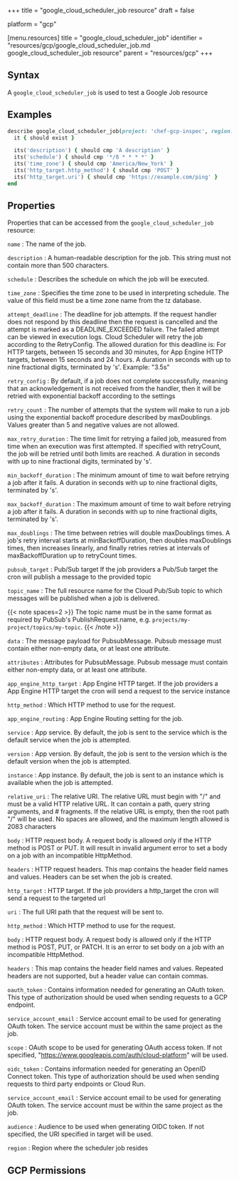 +++
title = "google_cloud_scheduler_job resource"
draft = false

platform = "gcp"

[menu.resources]
    title = "google_cloud_scheduler_job"
    identifier = "resources/gcp/google_cloud_scheduler_job.md google_cloud_scheduler_job resource"
    parent = "resources/gcp"
+++

## Syntax

A `google_cloud_scheduler_job` is used to test a Google Job resource

## Examples

```ruby
describe google_cloud_scheduler_job(project: 'chef-gcp-inspec', region: us-central1, name: 'job-name') do
  it { should exist }

  its('description') { should cmp 'A description' }
  its('schedule') { should cmp '*/8 * * * *' }
  its('time_zone') { should cmp 'America/New_York' }
  its('http_target.http_method') { should cmp 'POST' }
  its('http_target.uri') { should cmp 'https://example.com/ping' }
end
```

## Properties

Properties that can be accessed from the `google_cloud_scheduler_job` resource:

`name`
: The name of the job.

`description`
: A human-readable description for the job. This string must not contain more than 500 characters.

`schedule`
: Describes the schedule on which the job will be executed.

`time_zone`
: Specifies the time zone to be used in interpreting schedule. The value of this field must be a time zone name from the tz database.

`attempt_deadline`
: The deadline for job attempts. If the request handler does not respond by this deadline then the request is cancelled and the attempt is marked as a DEADLINE_EXCEEDED failure. The failed attempt can be viewed in execution logs. Cloud Scheduler will retry the job according to the RetryConfig. The allowed duration for this deadline is: For HTTP targets, between 15 seconds and 30 minutes, for App Engine HTTP targets, between 15 seconds and 24 hours. A duration in seconds with up to nine fractional digits, terminated by 's'. Example: "3.5s"

`retry_config`
: By default, if a job does not complete successfully, meaning that an acknowledgement is not received from the handler, then it will be retried with exponential backoff according to the settings

`retry_count`
: The number of attempts that the system will make to run a job using the exponential backoff procedure described by maxDoublings. Values greater than 5 and negative values are not allowed.

`max_retry_duration`
: The time limit for retrying a failed job, measured from time when an execution was first attempted. If specified with retryCount, the job will be retried until both limits are reached. A duration in seconds with up to nine fractional digits, terminated by 's'.

`min_backoff_duration`
: The minimum amount of time to wait before retrying a job after it fails. A duration in seconds with up to nine fractional digits, terminated by 's'.

`max_backoff_duration`
: The maximum amount of time to wait before retrying a job after it fails. A duration in seconds with up to nine fractional digits, terminated by 's'.

`max_doublings`
: The time between retries will double maxDoublings times. A job's retry interval starts at minBackoffDuration, then doubles maxDoublings times, then increases linearly, and finally retries retries at intervals of maxBackoffDuration up to retryCount times.

`pubsub_target`
: Pub/Sub target If the job providers a Pub/Sub target the cron will publish a message to the provided topic

`topic_name`
: The full resource name for the Cloud Pub/Sub topic to which messages will be published when a job is delivered.

  {{< note spaces=2 >}}
  The topic name must be in the same format as required by PubSub's PublishRequest.name, e.g. `projects/my-project/topics/my-topic`.
  {{< /note >}}

`data`
: The message payload for PubsubMessage. Pubsub message must contain either non-empty data, or at least one attribute.

`attributes`
: Attributes for PubsubMessage. Pubsub message must contain either non-empty data, or at least one attribute.

`app_engine_http_target`
: App Engine HTTP target. If the job providers a App Engine HTTP target the cron will send a request to the service instance

`http_method`
: Which HTTP method to use for the request.

`app_engine_routing`
: App Engine Routing setting for the job.

  `service`
  : App service. By default, the job is sent to the service which is the default service when the job is attempted.

  `version`
  : App version. By default, the job is sent to the version which is the default version when the job is attempted.

  `instance`
  : App instance. By default, the job is sent to an instance which is available when the job is attempted.

`relative_uri`
: The relative URI. The relative URL must begin with "/" and must be a valid HTTP relative URL. It can contain a path, query string arguments, and \# fragments. If the relative URL is empty, then the root path "/" will be used. No spaces are allowed, and the maximum length allowed is 2083 characters

`body`
: HTTP request body. A request body is allowed only if the HTTP method is POST or PUT. It will result in invalid argument error to set a body on a job with an incompatible HttpMethod.

`headers`
: HTTP request headers. This map contains the header field names and values. Headers can be set when the job is created.

`http_target`
: HTTP target. If the job providers a http_target the cron will send a request to the targeted url

`uri`
: The full URI path that the request will be sent to.

`http_method`
: Which HTTP method to use for the request.

`body`
: HTTP request body. A request body is allowed only if the HTTP method is POST, PUT, or PATCH. It is an error to set body on a job with an incompatible HttpMethod.

`headers`
: This map contains the header field names and values. Repeated headers are not supported, but a header value can contain commas.

`oauth_token`
: Contains information needed for generating an OAuth token. This type of authorization should be used when sending requests to a GCP endpoint.

  `service_account_email`
  : Service account email to be used for generating OAuth token. The service account must be within the same project as the job.

  `scope`
  : OAuth scope to be used for generating OAuth access token. If not specified, "https://www.googleapis.com/auth/cloud-platform" will be used.

`oidc_token`
: Contains information needed for generating an OpenID Connect token. This type of authorization should be used when sending requests to third party endpoints or Cloud Run.

`service_account_email`
: Service account email to be used for generating OAuth token. The service account must be within the same project as the job.

  `audience`
  : Audience to be used when generating OIDC token. If not specified, the URI specified in target will be used.

`region`
: Region where the scheduler job resides

## GCP Permissions
